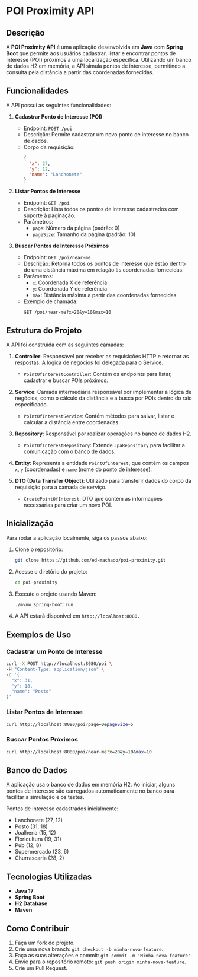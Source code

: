 # POI Proximity API

## Descrição

A **POI Proximity API** é uma aplicação desenvolvida em **Java** com **Spring Boot** que permite aos usuários cadastrar, listar e encontrar pontos de interesse (POI) próximos a uma localização específica. Utilizando um banco de dados H2 em memória, a API simula pontos de interesse, permitindo a consulta pela distância a partir das coordenadas fornecidas.

## Funcionalidades

A API possui as seguintes funcionalidades:

1. **Cadastrar Ponto de Interesse (POI)**
   - Endpoint: `POST /poi`
   - Descrição: Permite cadastrar um novo ponto de interesse no banco de dados.
   - Corpo da requisição:
     ```json
     {
       "x": 27,
       "y": 12,
       "name": "Lanchonete"
     }
     ```

2. **Listar Pontos de Interesse**
   - Endpoint: `GET /poi`
   - Descrição: Lista todos os pontos de interesse cadastrados com suporte à paginação.
   - Parâmetros:
     - `page`: Número da página (padrão: 0)
     - `pageSize`: Tamanho da página (padrão: 10)

3. **Buscar Pontos de Interesse Próximos**
   - Endpoint: `GET /poi/near-me`
   - Descrição: Retorna todos os pontos de interesse que estão dentro de uma distância máxima em relação às coordenadas fornecidas.
   - Parâmetros:
     - `x`: Coordenada X de referência
     - `y`: Coordenada Y de referência
     - `max`: Distância máxima a partir das coordenadas fornecidas
   - Exemplo de chamada:
     ```
     GET /poi/near-me?x=20&y=10&max=10
     ```

## Estrutura do Projeto

A API foi construída com as seguintes camadas:

1. **Controller**: Responsável por receber as requisições HTTP e retornar as respostas. A lógica de negócios foi delegada para o Service.
   - `PointOfInterestController`: Contém os endpoints para listar, cadastrar e buscar POIs próximos.

2. **Service**: Camada intermediária responsável por implementar a lógica de negócios, como o cálculo da distância e a busca por POIs dentro do raio especificado.
   - `PointOfInterestService`: Contém métodos para salvar, listar e calcular a distância entre coordenadas.

3. **Repository**: Responsável por realizar operações no banco de dados H2.
   - `PointOfInterestRepository`: Extende `JpaRepository` para facilitar a comunicação com o banco de dados.

4. **Entity**: Representa a entidade `PointOfInterest`, que contém os campos `x`, `y` (coordenadas) e `name` (nome do ponto de interesse).

5. **DTO (Data Transfer Object)**: Utilizado para transferir dados do corpo da requisição para a camada de serviço.
   - `CreatePointOfInterest`: DTO que contém as informações necessárias para criar um novo POI.

## Inicialização

Para rodar a aplicação localmente, siga os passos abaixo:

1. Clone o repositório:
   ```bash
   git clone https://github.com/ed-machado/poi-proximity.git
   ```
   
2. Acesse o diretório do projeto:
   ```bash
   cd poi-proximity
   ```
   
3. Execute o projeto usando Maven:
   ```bash
   ./mvnw spring-boot:run
   ```
   
4. A API estará disponível em `http://localhost:8080.`

## Exemplos de Uso

### Cadastrar um Ponto de Interesse

```bash
curl -X POST http://localhost:8080/poi \
-H "Content-Type: application/json" \
-d '{
  "x": 31,
  "y": 18,
  "name": "Posto"
}'
```

### Listar Pontos de Interesse

```bash
curl http://localhost:8080/poi?page=0&pageSize=5
```

### Buscar Pontos Próximos

```bash
curl http://localhost:8080/poi/near-me?x=20&y=10&max=10
```

## Banco de Dados

A aplicação usa o banco de dados em memória H2. Ao iniciar, alguns pontos de interesse são carregados automaticamente no banco para facilitar a simulação e os testes.

Pontos de interesse cadastrados inicialmente:

- Lanchonete (27, 12)
- Posto (31, 18)
- Joalheria (15, 12)
- Floricultura (19, 31)
- Pub (12, 8)
- Supermercado (23, 6)
- Churrascaria (28, 2)

## Tecnologias Utilizadas

- **Java 17**
- **Spring Boot**
- **H2 Database**
- **Maven**

## Como Contribuir

1. Faça um fork do projeto.
2. Crie uma nova branch: `git checkout -b minha-nova-feature`.
3. Faça as suas alterações e commit: `git commit -m 'Minha nova feature'`.
4. Envie para o repositório remoto: `git push origin minha-nova-feature`.
5. Crie um Pull Request.
